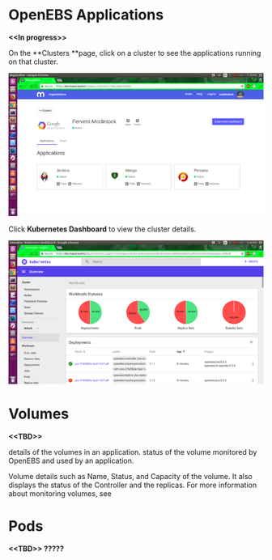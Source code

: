 # OpenEBS Applications

**&lt;&lt;In progress&gt;&gt;**

On the **Clusters **page, click on a cluster to see the applications running on that cluster.

![](/assets/applications.png)

Click **Kubernetes Dashboard** to view the cluster details.

![](/assets/kubernetes_dashboard.png)

# Volumes

**&lt;&lt;TBD&gt;&gt;**

details of the volumes in an application. status of the volume monitored by OpenEBS and used by an application.

Volume details such as Name, Status, and Capacity of the volume. It also displays the status of the Controller and the replicas. For more information about monitoring volumes, see

# Pods

**&lt;&lt;TBD&gt;&gt; ?????**

